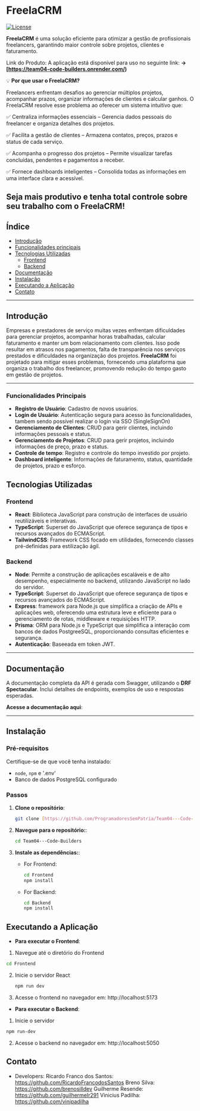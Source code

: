 # **FreelaCRM**
<a href="https://packagist.org/packages/laravel/framework"><img src="https://img.shields.io/packagist/l/laravel/framework" alt="License"></a>

**FreelaCRM** é uma solução eficiente para otimizar a gestão de profissionais freelancers, garantindo maior controle sobre projetos, clientes e faturamento.

Link do Produto: A aplicação está disponível para uso no seguinte link:  **→**  **[https://team04-code-builders.onrender.com/)**

💡 **Por que usar o FreelaCRM?**

Freelancers enfrentam desafios ao gerenciar múltiplos projetos, acompanhar prazos, organizar informações de clientes e calcular ganhos. O FreelaCRM resolve esse problema ao oferecer um sistema intuitivo que:

✅ Centraliza informações essenciais – Gerencia dados pessoais do freelancer e organiza detalhes dos projetos.

✅ Facilita a gestão de clientes – Armazena contatos, preços, prazos e status de cada serviço.

✅ Acompanha o progresso dos projetos – Permite visualizar tarefas concluídas, pendentes e pagamentos a receber.

✅ Fornece dashboards inteligentes – Consolida todas as informações em uma interface clara e acessível.

Seja mais produtivo e tenha total controle sobre seu trabalho com o FreelaCRM!
---

## Índice

- [Introdução](#introdução)
- [Funcionalidades principais](#funcionalidades-principais)
- [Tecnologias Utilizadas](#tecnologias-utilizadas)
  - [Frontend](#frontend)
  - [Backend](#backend)
- [Documentação](#documentação)
- [Instalação](#instalação)
- [Executando a Aplicação](#executando-a-aplicação)
- [Contato](#contato)

---

## Introdução

Empresas e prestadores de serviço muitas vezes enfrentam dificuldades para gerenciar projetos, acompanhar horas trabalhadas, calcular faturamento e manter um bom relacionamento com clientes. Isso pode resultar em atrasos nos pagamentos, falta de transparência nos serviços prestados e dificuldades na organização dos projetos.
**FreelaCRM** foi projetado para mitigar esses problemas, fornecendo uma plataforma que organiza o trabalho dos freelancer, promovendo redução do tempo gasto em gestão de projetos.

---

### **Funcionalidades Principais**

- **Registro de Usuário**: Cadastro de novos usuários.
- **Login de Usuário**: Autenticação segura para acesso às funcionalidades, tambem sendo possível realizar o login via SSO (SingleSignOn)
- **Gerenciamento de Clientes**: CRUD para gerir clientes, incluindo informações pessoais e status.
- **Gerenciamento de Projetos**: CRUD para gerir projetos, incluindo informações de preço, prazo e status.
- **Controle de tempo**: Registro e controle do tempo investido por projeto.
- **Dashboard inteligente**: Informações de faturamento, status, quantidade de projetos, prazo e esforço.

## Tecnologias Utilizadas

### **Frontend**

- **React**: Biblioteca JavaScript para construção de interfaces de usuário reutilizáveis e interativas.
- **TypeScript**: Superset do JavaScript que oferece segurança de tipos e recursos avançados do ECMAScript.
- **TailwindCSS**: Framework CSS focado em utilidades, fornecendo classes pré-definidas para estilização ágil.

### **Backend**

- **Node**: Permite a construção de aplicações escaláveis e de alto desempenho, especialmente no backend, utilizando JavaScript no lado do servidor.
- **TypeScript**: Superset do JavaScript que oferece segurança de tipos e recursos avançados do ECMAScript.
- **Express**: framework para Node.js que simplifica a criação de APIs e aplicações web, oferecendo uma estrutura leve e eficiente para o gerenciamento de rotas, middleware e requisições HTTP.
- **Prisma**: ORM para Node.js e TypeScript que simplifica a interação com bancos de dados PostgreeSQL, proporcionando consultas eficientes e segurança.
- **Autenticação**: Baseeada em token JWT.
---
## Documentação

A documentação completa da API é gerada com Swagger, utilizando o **DRF Spectacular**. Inclui detalhes de endpoints, exemplos de uso e respostas esperadas.

**Acesse a documentação aqui**:

---

## Instalação 

### **Pré-requisitos**
Certifique-se de que você tenha instalado:
- `node`, `npm` e '.env'
- Banco de dados PostgreSQL configurado

### **Passos**

1. **Clone o repositório**:
   ```bash
   git clone [https://github.com/ProgramadoresSemPatria/Team04---Code-Builders.git]
    ```

2. **Navegue para o repositório:**:

   ```bash
   cd Team04---Code-Builders
   ```

3. **Instale as dependências:**:

   - For Frontend:
   
     ```bash
     cd Frontend
     npm install
     ```

   - For Backend:

     ```bash
     cd Backend
     npm install
     ```
   

## Executando a Aplicação

- **Para executar o Frontend**:
1. Navegue até o diretório do Frontend
  ```bash
  cd Frontend
  ```
2. Inicie o servidor React
   ```bash
   npm run dev
   ```
3. Acesse o frontend no navegador em: http://localhost:5173

- **Para executar o Backend**:
1. Inicie o servidor 
  ```bash
  npm run-dev
  ```
2. Acesse o backend no navegador em: http://localhost:5050
  
## Contato
- Developers: 
Ricardo Franco dos Santos: https://github.com/RicardoFrancodosSantos
Breno Silva: https://github.com/brenosilldev
Guilherme Resende: https://github.com/guilhermelr291
Vinicius Padilha: https://github.com/vinipadilha
